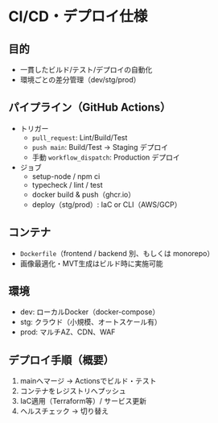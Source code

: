 # CI/CD・デプロイ仕様

## 目的
- 一貫したビルド/テスト/デプロイの自動化
- 環境ごとの差分管理（dev/stg/prod）

## パイプライン（GitHub Actions）
- トリガー
  - `pull_request`: Lint/Build/Test
  - `push main`: Build/Test → Staging デプロイ
  - 手動 `workflow_dispatch`: Production デプロイ
- ジョブ
  - setup-node / npm ci
  - typecheck / lint / test
  - docker build & push（ghcr.io）
  - deploy（stg/prod）: IaC or CLI（AWS/GCP）

## コンテナ
- `Dockerfile`（frontend / backend 別、もしくは monorepo）
- 画像最適化・MVT生成はビルド時に実施可能

## 環境
- dev: ローカルDocker（docker-compose）
- stg: クラウド（小規模、オートスケール有）
- prod: マルチAZ、CDN、WAF

## デプロイ手順（概要）
1. mainへマージ → Actionsでビルド・テスト
2. コンテナをレジストリへプッシュ
3. IaC適用（Terraform等）/ サービス更新
4. ヘルスチェック → 切り替え
